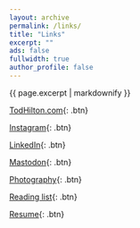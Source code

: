 ```yaml
---
layout: archive
permalink: /links/
title: "Links"
excerpt: ""
ads: false
fullwidth: true
author_profile: false
---
```


<!-- Instructions for buttons: https://mmistakes.github.io/minimal-mistakes/markup/markup-html-tags-and-formatting/#buttons -->
<!-- More instructions for buttons: https://mmistakes.github.io/minimal-mistakes/docs/utility-classes/#buttons -->

{{ page.excerpt | markdownify }}

[TodHilton.com](https://todhilton.com){: .btn}

[Instagram](https://instagram.com/HiltonTod){: .btn}

[LinkedIn](https://www.linkedin.com/in/todhilton){: .btn}

[Mastodon](https://hachyderm.io/@HiltonTod){: .btn}

[Photography](https://photos.todhilton.com/){: .btn}

[Reading list](/reads/books){: .btn}

[Resume](/resume){: .btn}
